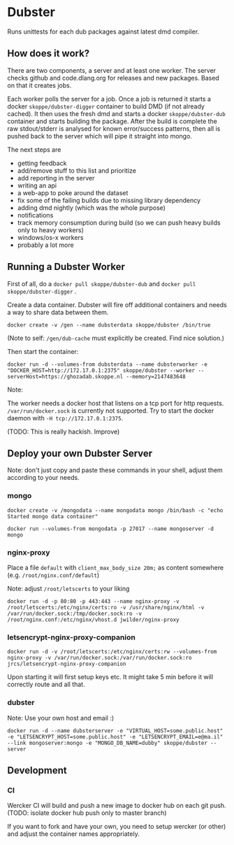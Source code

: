 # Dubster

Runs unittests for each dub packages against latest dmd compiler.

## How does it work?

There are two components, a server and at least one worker. The server checks github and code.dlang.org for releases and new packages. Based on that it creates jobs.

Each worker polls the server for a job. Once a job is returned it starts a docker `skoppe/dubster-digger` container to build DMD (if not already cached). It then uses the fresh dmd and starts a docker `skoppe/dubster-dub` container and starts building the package. After the build is complete the raw stdout/stderr is analysed for known error/success patterns, then all is pushed back to the server which will pipe it straight into mongo.

The next steps are

- getting feedback
- add/remove stuff to this list and prioritize
- add reporting in the server
- writing an api
- a web-app to poke around the dataset
- fix some of the failing builds due to missing library dependency
- adding dmd nightly (which was the whole purpose)
- notifications
- track memory consumption during build (so we can push heavy builds only to heavy workers)
- windows/os-x workers
- probably a lot more

## Running a Dubster Worker

First of all, do a `docker pull skoppe/dubster-dub` and `docker pull skoppe/dubster-digger` .

Create a data container. Dubster will fire off additional containers and needs a way to share data between them.

`docker create -v /gen --name dubsterdata skoppe/dubster /bin/true`

(Note to self: `/gen/dub-cache` must explicitly be created. Find nice solution.)

Then start the container:

`docker run -d --volumes-from dubsterdata --name dubsterworker -e "DOCKER_HOST=http://172.17.0.1:2375" skoppe/dubster --worker --serverHost=https://ghozadab.skoppe.nl --memory=2147483648`

Note:

The worker needs a docker host that listens on a tcp port for http requests. `/var/run/docker.sock` is currently not supported. Try to start the docker daemon with `-H tcp://172.17.0.1:2375`.

(TODO: This is really hackish. Improve)

## Deploy your own Dubster Server

Note: don't just copy and paste these commands in your shell, adjust them according to your needs.

### mongo

`docker create -v /mongodata --name mongodata mongo /bin/bash -c "echo Started mongo data container"`

`docker run --volumes-from mongodata -p 27017 --name mongoserver -d mongo`

### nginx-proxy

Place a file `default` with `client_max_body_size 20m;` as content somewhere (e.g. `/root/nginx.conf/default`)

Note: adjust `/root/letscerts` to your liking

`docker run -d -p 80:80 -p 443:443 --name nginx-proxy -v /root/letscerts:/etc/nginx/certs:ro -v /usr/share/nginx/html -v /var/run/docker.sock:/tmp/docker.sock:ro -v /root/nginx.conf:/etc/nginx/vhost.d jwilder/nginx-proxy`

### letsencrypt-nginx-proxy-companion

`docker run -d -v /root/letscerts:/etc/nginx/certs:rw --volumes-from nginx-proxy -v /var/run/docker.sock:/var/run/docker.sock:ro jrcs/letsencrypt-nginx-proxy-companion`

Upon starting it will first setup keys etc. It might take 5 min before it will correctly route and all that.

### dubster

Note: Use your own host and email :)

`docker run -d --name dubsterserver -e "VIRTUAL_HOST=some.public.host" -e "LETSENCRYPT_HOST=some.public.host" -e "LETSENCRYPT_EMAIL=e@ma.il" --link mongoserver:mongo -e "MONGO_DB_NAME=dubby" skoppe/dubster --server`

## Development

### CI

Wercker CI will build and push a new image to docker hub on each git push. (TODO: isolate docker hub push only to master branch)

If you want to fork and have your own, you need to setup wercker (or other) and adjust the container names appropriately.
